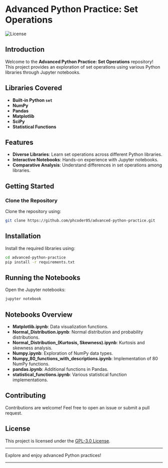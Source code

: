 
# Advanced Python Practice: Set Operations

![License](https://img.shields.io/badge/license-GPL%203.0-brightgreen)

## Introduction

Welcome to the **Advanced Python Practice: Set Operations** repository! This project provides an exploration of set operations using various Python libraries through Jupyter notebooks.

## Libraries Covered

- **Built-in Python `set`**
- **NumPy**
- **Pandas**
- **Matplotlib**
- **SciPy**
- **Statistical Functions**

## Features

- **Diverse Libraries**: Learn set operations across different Python libraries.
- **Interactive Notebooks**: Hands-on experience with Jupyter notebooks.
- **Comparative Analysis**: Understand differences in set operations among libraries.

## Getting Started

### Clone the Repository

Clone the repository using:

```bash
git clone https://github.com/phcoder05/advanced-python-practice.git
```

## Installation

Install the required libraries using:

```bash
cd advanced-python-practice
pip install -r requirements.txt
```

## Running the Notebooks

Open the Jupyter notebooks:

```bash
jupyter notebook
```

## Notebooks Overview

- **Matplotlib.ipynb**: Data visualization functions.
- **Normal_Distribution.ipynb**: Normal distribution and probability distributions.
- **Normal_Distribution_(Kurtosis, Skewness).ipynb**: Kurtosis and skewness analysis.
- **Numpy.ipynb**: Exploration of NumPy data types.
- **Numpy_80_functions_with_descriptions.ipynb**: Implementation of 80 NumPy functions.
- **pandas.ipynb**: Additional functions in Pandas.
- **statistical_functions.ipynb**: Various statistical function implementations.

## Contributing

Contributions are welcome! Feel free to open an issue or submit a pull request.

## License

This project is licensed under the [GPL-3.0 License](LICENSE).

---

Explore and enjoy advanced Python practices!

---


